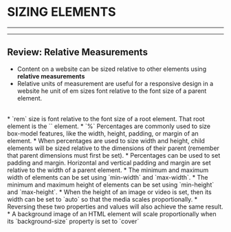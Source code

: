# SIZING ELEMENTS
______
______

## Review: Relative Measurements

* Content on a website can be sized relative to other elements using **relative measurements**
* Relative units of measurement are useful for a responsive design in a website
he unit of em sizes font relative to the font size of a parent element.     
<br>
* `rem` size is font relative to the font size of a root element. That root element is the `<html>` element.
* `%` Percentages are commonly used to size box-model features, like the width, height, padding, or margin of an element.
    * When percentages are used to size width and height, child elements will be sized relative to the dimensions of their parent (remember that parent dimensions must first be set).
    * Percentages can be used to set padding and margin. Horizontal and vertical padding and margin are set relative to the width of a parent element.
* The minimum and maximum width of elements can be set using `min-width` and `max-width`.
* The minimum and maximum height of elements can be set using `min-height` and `max-height`.
* When the height of an image or video is set, then its width can be set to `auto` so that the media scales proportionally. 
    * Reversing these two properties and values will also achieve the same result.
* A background image of an HTML element will scale proportionally when its `background-size` property is set to `cover`